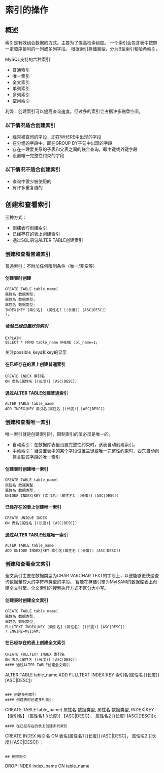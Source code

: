 # 索引的操作

## 概述
索引是有效组合数据的方式。主要为了提高检索组度。
一个索引会包含表中按照一定顺序排列的一列或多列字段。
根据索引存储类型，分为B型索引和哈希索引。

MySQL支持的六种索引
- 普通索引
- 唯一索引
- 全文索引
- 单列索引
- 多列索引
- 空间索引

利弊：创建索引可以提高查询速度，但过多的索引会占据许多磁盘空间。
### 以下情况适合创建索引
- 经常被查询的字段，即在WHERE中出现的字段
- 在分组的字段中，即在GROUP BY子句中出现的字段
- 存在一理爱关系的子表和父表之间的联合查询，即主键或外键字段
- 设置唯一完整性约束的字段

### 以下情况不适合创建索引
- 查询中很少被使用的
- 有许多重复值的

## 创建和查看索引
三种方式：
- 创建表时创建索引
- 已经存在的表上创建索引
- 通过SQL语句ALTER TABLE创建索引

### 创建和查看普通索引
普通索引：不附加任何限制条件（唯一/非空等）
#### 创建表时创建
````
CREATE TABLE table_name(
属性名 数据类型;
属性名 数据类型;
属性名 数据类型;
INDEX|KEY [索引名] （属性名1 [(长度)] [ASC|DESC]）
);
````

##### 检验已经设置好的索引
````
EXPLAIN
SELECT * FRMO table_name WHERE col_name=1;
````
关注possible_keys和key的显示


#### 在已经存在的表上创建普通索引
````
CREATE INDEX 索引名
ON 表名(属性名 [(长度)] [ASC|DESC])
````

#### 通过ALTER TABLE创建普通索引
````
ALTER TABLE table_name
ADD INDEX|KEY 索引名(属性名 [(长度)] [ASC|DESC])
````

### 创建和查看唯一索引
唯一索引就是创建索引时，限制索引的值必须是唯一的。
- 自动索引：在数据库表里设置完整性约束时，该表自动创建索引。
- 手动索引：当设置表中的某个字段设置主键或唯一完整性约束时，西东自动创建关联该字段的唯一索引
#### 创建表时创建唯一索引
````
CREATE TABLE table_name(
属性名 数据类型.
属性名 数据类型,
UNIQUE INDEX|KEY [索引名]（属性名1 [（长度）] [ASC|DESC]）
````

#### 已经存在的表上创建唯一索引
````
CREATE UNIQUE INDEX
ON 表名(属性名 [(长度)] [ASC|DESC])
````

#### 通过ALTER TABLE创建唯一索引
````
ALTER TABLE table_name
ADD UNIQUE INDEX|KEY 索引名(属性名 [(长度)] [ASC|DESC])
````

### 创建和查看全文索引
全文索引主要在数据类型为CHAR VARCHAR TEXT的字段上，以便能够更快速查询数据量较大的字符串类型的字段。
智能在存储引擎为MyISAM的数据库表上创建全文引擎。全文索引的搜索执行方式不区分大小写。
#### 创建表时创建全文索引
````
CREATE TABLE table_name(
属性名 数据类型,
属性名 数据类型,
FULLTEXT INDEX|KEY [索引名] (属性名1 [(长度)] [ASC|DESC])
) ENGINE=MyISAM;
````
#### 在已经存在的表上创建全文索引
````
CREATE FULLTEXT INDEX 索引名
ON 表名(属性名 [(长度)] [ASC|DESC])
#### 通过ALTER TABLE创建全文索引
````
ALTER TABLE table_name
ADD FULLTEXT INDEX|KEY 索引名(属性名 [(长度)] [ASC|DESC])
````

### 创建多列索引
#### 创建表时创建多列索引
````
CREATE TABLE table_name(
属性名 数据类型,
属性名 数据类型,
INDEX|KEY 【索引名】 (属性名1 [(长度)] 【ASC|DESC】，
		      属性名2 [(长度]	[ASC|DESC]));
````
#### 在已经存在的表上创建多列索引
````
CREATE INDEX 索引名
ON 表名(属性名1 [(长度)] [ASC|DESC]，
	属性名2 [(长度] [ASC|DESC])；
````

## 删除索引
````
DROP INDEX index_name
ON table_name
````


